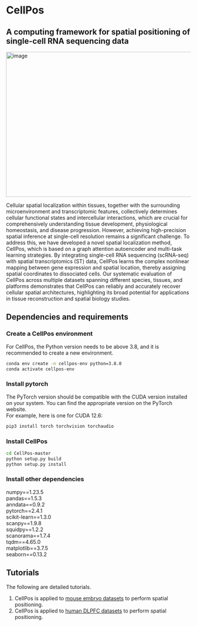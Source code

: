  # CellPos
## A computing framework for spatial positioning of single-cell RNA sequencing data 

<img width="578.4" height="396" alt="image" src="https://github.com/user-attachments/assets/3e90a0f7-65df-46b5-9901-925b662491e9" />

Cellular spatial localization within tissues, together with the surrounding microenvironment and transcriptomic features, collectively determines cellular functional states and intercellular interactions, which are crucial for comprehensively understanding tissue development, physiological homeostasis, and disease progression. However, achieving high-precision spatial inference at single-cell resolution remains a significant challenge. To address this, we have developed a novel spatial localization method, CellPos, which is based on a graph attention autoencoder and multi-task learning strategies. By integrating single-cell RNA sequencing (scRNA-seq) with spatial transcriptomics (ST) data, CellPos learns the complex nonlinear mapping between gene expression and spatial location, thereby assigning spatial coordinates to dissociated cells. Our systematic evaluation of CellPos across multiple datasets spanning different species, tissues, and platforms demonstrates that CellPos can reliably and accurately recover cellular spatial architectures, highlighting its broad potential for applications in tissue reconstruction and spatial biology studies.

## Dependencies and requirements 
### Create a CellPos environment
For CellPos, the Python version needs to be above 3.8, and it is recommended to create a new environment.
```bash
conda env create -n cellpos-env python=3.8.0
conda activate cellpos-env 
```
### Install pytorch
The PyTorch version should be compatible with the CUDA version installed on your system. You can find the appropriate version on the PyTorch website.   
For example, here is one for CUDA 12.6:
```bash
pip3 install torch torchvision torchaudio
```
### Install CellPos
```bash
cd CellPos-master
python setup.py build
python setup.py install
```
### Install other dependencies
numpy==1.23.5  
pandas==1.5.3  
anndata==0.9.2   
pytorch==2.4.1   
scikit-learn==1.3.0   
scanpy==1.9.8    
squidpy==1.2.2   
scanorama==1.7.4   
tqdm==4.65.0   
matplotlib==3.7.5  
seaborn==0.13.2   
## Tutorials
The following are detailed tutorials.   
1. CellPos is applied to [mouse embryo datasets](./tutorials/Analysis_Mouse_Embryo.ipynb) to perform spatial positioning.   
2. CellPos is applied to [human DLPFC datasets](./tutorials/Analysis_Human_DLPFC.ipynb) to perform spatial positioning.  
